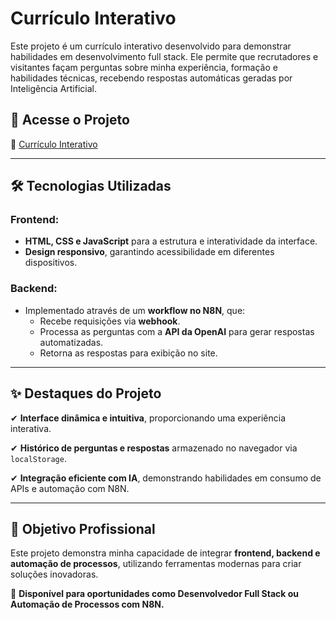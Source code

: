 # Currículo Interativo

Este projeto é um currículo interativo desenvolvido para demonstrar habilidades em desenvolvimento full stack. Ele permite que recrutadores e visitantes façam perguntas sobre minha experiência, formação e habilidades técnicas, recebendo respostas automáticas geradas por Inteligência Artificial.

## 🚀 Acesse o Projeto

🔗 [Currículo Interativo](https://brunobarce11os.github.io/Curriculo-Interativo/)

---

## 🛠️ Tecnologias Utilizadas

### Frontend:
- **HTML, CSS e JavaScript** para a estrutura e interatividade da interface.
- **Design responsivo**, garantindo acessibilidade em diferentes dispositivos.

### Backend:
- Implementado através de um **workflow no N8N**, que:
  - Recebe requisições via **webhook**.
  - Processa as perguntas com a **API da OpenAI** para gerar respostas automatizadas.
  - Retorna as respostas para exibição no site.

---

## ✨ Destaques do Projeto

✔ **Interface dinâmica e intuitiva**, proporcionando uma experiência interativa.

✔ **Histórico de perguntas e respostas** armazenado no navegador via `localStorage`.

✔ **Integração eficiente com IA**, demonstrando habilidades em consumo de APIs e automação com N8N.

---

## 🎯 Objetivo Profissional

Este projeto demonstra minha capacidade de integrar **frontend, backend e automação de processos**, utilizando ferramentas modernas para criar soluções inovadoras.

🔹 **Disponível para oportunidades como Desenvolvedor Full Stack ou Automação de Processos com N8N.**

